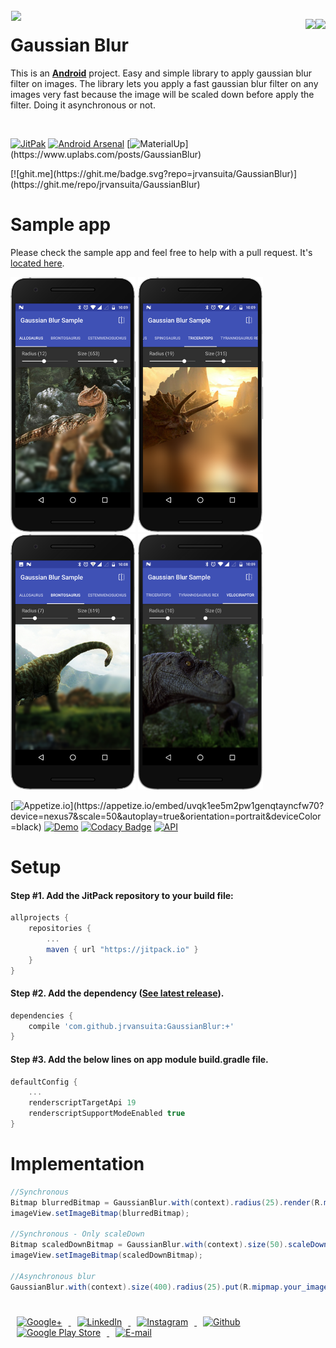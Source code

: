 <!-- Library Logo -->
<img src="https://github.com/jrvansuita/GaussianBlur/blob/master/app/src/main/res/mipmap-xxxhdpi/ic_launcher.png?raw=true" align="left" hspace="1" vspace="1">


<a href='https://play.google.com/store/apps/details?id=com.vansuita.gaussianblur.sample&pcampaignid=MKT-Other-global-all-co-prtnr-py-PartBadge-Mar2515-1' target='_blank' align="right"><img align="right" height='36' src='https://s20.postimg.org/muzx3w4jh/google_play_badge.png' /></a>
<a href='https://ko-fi.com/A406JCM' target='_blank' align="right"><img align="right" height='36' src='https://az743702.vo.msecnd.net/cdn/kofi4.png?v=f'/></a>
# Gaussian Blur



This is an [**Android**](https://developer.android.com) project. Easy and simple library to apply gaussian blur filter on images. The library lets you apply a fast gaussian blur filter on any images very fast because the image will be scaled down before apply the filter. Doing it asynchronous or not.

</br>


[![JitPak](https://jitpack.io/v/jrvansuita/GaussianBlur.svg)](https://jitpack.io/#jrvansuita/GaussianBlur)
[![Android Arsenal](https://img.shields.io/badge/Android%20Arsenal-GaussianBlur-green.svg?style=true)](https://android-arsenal.com/details/1/4640) 
[![MaterialUp](https://img.shields.io/badge/MaterialUp-GaussianBlur-6ad0d9.svg?)](https://www.uplabs.com/posts/GaussianBlur)
 <!-- Hits Count -->[![ghit.me](https://ghit.me/badge.svg?repo=jrvansuita/GaussianBlur)](https://ghit.me/repo/jrvansuita/GaussianBlur)

# Sample app
 Please check the sample app and feel free to help with a pull request. It's [located here](/app/).

<img src="images/mockups/allosaurus_nexus6p-portrait.png" height='auto' width='200'/>
<img src="images/mockups/triceratops_nexus6p-portrait.png" height='auto' width='200'/>
<img src="images/mockups/brontosaurus_nexus6p-portrait.png" height='auto' width='200'/>
<img src="images/mockups/velociraptor_nexus6p-portrait.png" height='auto' width='200'/>

 [![Appetize.io](https://img.shields.io/badge/Apptize.io-Run%20Now-brightgreen.svg?)](https://appetize.io/embed/uvqk1ee5m2pw1genqtayncfw70?device=nexus7&scale=50&autoplay=true&orientation=portrait&deviceColor=black) [![Demo](https://img.shields.io/badge/Demo-Download-blue.svg)](http://apk-dl.com/dl/com.vansuita.gaussianblur.sample) 
 [![Codacy Badge](https://api.codacy.com/project/badge/Grade/3fd61fd7128145008894a8cec0d1f8fc)](https://www.codacy.com/app/jrvansuita/GaussianBlur?utm_source=github.com&amp;utm_medium=referral&amp;utm_content=jrvansuita/GaussianBlur&amp;utm_campaign=Badge_Grade)
<a target="_blank" href="https://developer.android.com/reference/android/os/Build.VERSION_CODES.html#GINGERBREAD"><img src="https://img.shields.io/badge/API-9%2B-blue.svg?style=flat" alt="API" /></a> 

# Setup

#### Step #1. Add the JitPack repository to your build file:

```gradle
allprojects {
    repositories {
        ...
        maven { url "https://jitpack.io" }
    }
}
```

#### Step #2. Add the dependency ([See latest release](https://jitpack.io/#jrvansuita/GaussianBlur)).

```groovy
dependencies {
    compile 'com.github.jrvansuita:GaussianBlur:+'
}
```

#### Step #3. Add the below lines on app module build.gradle file.

```groovy
defaultConfig {
    ...
    renderscriptTargetApi 19
    renderscriptSupportModeEnabled true
}
```

# Implementation

```java
//Synchronous
Bitmap blurredBitmap = GaussianBlur.with(context).radius(25).render(R.mipmap.your_image);
imageView.setImageBitmap(blurredBitmap);
    
//Synchronous - Only scaleDown
Bitmap scaledDownBitmap = GaussianBlur.with(context).size(50).scaleDown(R.mipmap.your_image);
imageView.setImageBitmap(scaledDownBitmap);
    
//Asynchronous blur
GaussianBlur.with(context).size(400).radius(25).put(R.mipmap.your_image, imageView);
 ```
 
#

<a href="https://plus.google.com/+JuniorVansuita" target="_blank">
  <img src="https://s20.postimg.org/59xees8vt/google_plus.png" alt="Google+" witdh="44" height="44" hspace="10">
</a>
<a href="https://www.linkedin.com/in/arleu-cezar-vansuita-júnior-83769271" target="_blank">
  <img src="https://s20.postimg.org/vxoeax4ah/linkedin.png" alt="LinkedIn" witdh="44" height="44" hspace="10">
</a>
<a href="https://www.instagram.com/jnrvans/" target="_blank">
  <img src="https://s20.postimg.org/lyyuap5h5/instagram.png" alt="Instagram" witdh="44" height="44" hspace="10">
</a>
<a href="https://github.com/jrvansuita" target="_blank">
  <img src="https://s20.postimg.org/jf37glhx5/github.png" alt="Github" witdh="44" height="44" hspace="10">
</a>
<a href="https://play.google.com/store/apps/dev?id=8002078663318221363" target="_blank">
  <img src="https://s20.postimg.org/5iuz4plo9/android.png" alt="Google Play Store" witdh="44" height="44" hspace="10">
</a>
<a href="mailto:vansuita.jr@gmail.com" target="_blank" >
  <img src="https://s20.postimg.org/slli3vn5l/email.png" alt="E-mail" witdh="44" height="44" hspace="10">
</a>
